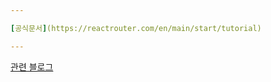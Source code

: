 ```yaml
---         

[공식문서](https://reactrouter.com/en/main/start/tutorial)

---
```


[관련 블로그](https://lucky516.tistory.com/217)